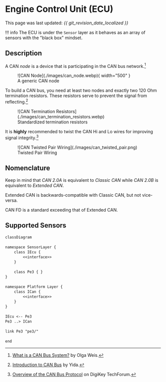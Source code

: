 # Engine Control Unit (ECU)

This page was last updated: *{{ git_revision_date_localized }}*

!!! info
    The ECU is under the `Sensor` layer as it behaves as an array of sensors with the "black box" mindset.

## Description

A CAN *node* is a device that is participating in the CAN bus network.[^1]

[^1]: [What is a CAN Bus System?](https://www.flexihub.com/can-bus/) by Olga Weis.

<figure markdown>
  ![CAN Node](./images/can_node.webp){ width="500" }
  <figcaption>A generic CAN node</figcaption>
</figure>

To build a CAN bus, you need at least two nodes and exactly two 120 Ohm termination resistors. These resistors serve to prevent the signal from reflecting.[^2]

[^2]: [Introduction to CAN Bus](https://www.seeedstudio.com/blog/2019/11/27/introduction-to-can-bus-and-how-to-use-it-with-arduino/) by Yida.

<figure markdown>
  ![CAN Termination Resistors](./images/can_termination_resistors.webp)
  <figcaption>Standardized termination resistors</figcaption>
</figure>

It is **highly** recommended to twist the CAN Hi and Lo wires for improving signal integrity.[^3]

[^3]: [Overview of the CAN Bus Protocol](https://forum.digikey.com/t/overview-of-the-can-bus-protocol/21170) on DigiKey TechForum.

<figure markdown>
  ![CAN Twisted Pair Wiring](./images/can_twisted_pair.png)
  <figcaption>Twisted Pair Wiring</figcaption>
</figure>

## Nomenclature

Keep in mind that *CAN 2.0A* is equivalent to *Classic CAN* while *CAN 2.0B* is equivalent to *Extended CAN*.

Extended CAN is backwards-compatible with Classic CAN, but not vice-versa.

CAN FD is a standard exceeding that of Extended CAN.

## Supported Sensors

```mermaid
classDiagram

namespace SensorLayer {
    class IEcu {
        <<interface>> 
    }

    class Pe3 { }
}

namespace Platform Layer {
    class ICan {
        <<interface>>
    }
}

IEcu <-- Pe3
Pe3 ..> ICan

link Pe3 "pe3/"

end
```
